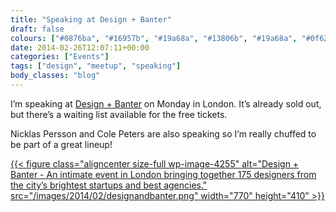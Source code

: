 ```yaml
---
title: "Speaking at Design + Banter"
draft: false
colours: ["#0876ba", "#16957b", "#19a68a", "#13806b", "#19a68a", "#0f6252", "#19a68a"]
date: 2014-02-26T12:07:11+00:00
categories: ["Events"]
tags: ["design", "meetup", "speaking"]
body_classes: "blog"
---
```


I’m speaking at [Design + Banter](http://designandbanter.com) on Monday in London. It’s already sold out, but there’s a waiting list available for the free tickets.

Nicklas Persson and Cole Peters are also speaking so I’m really chuffed to be part of a great lineup!

[{{< figure class="aligncenter size-full wp-image-4255" alt="Design + Banter  - An intimate event in London bringing together 175 designers from the city’s brightest startups and best agencies." src="/images/2014/02/designandbanter.png" width="770" height="410" >}}](http://designandbanter.com)

	